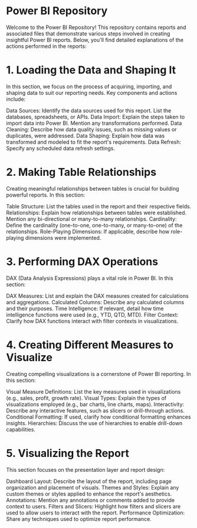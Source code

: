   # Power BI Repository 

  Welcome to the Power BI Repository! This repository contains reports and associated files that demonstrate various steps involved in creating insightful Power BI reports.
  Below, you'll find detailed explanations of the actions performed in the reports:

  # 1. Loading the Data and Shaping It
In this section, we focus on the process of acquiring, importing, and shaping data to suit our reporting needs. Key components and actions include:

Data Sources: Identify the data sources used for this report. List the databases, spreadsheets, or APIs.
Data Import: Explain the steps taken to import data into Power BI. Mention any transformations performed.
Data Cleaning: Describe how data quality issues, such as missing values or duplicates, were addressed.
Data Shaping: Explain how data was transformed and modeled to fit the report's requirements.
Data Refresh: Specify any scheduled data refresh settings.

# 2. Making Table Relationships
Creating meaningful relationships between tables is crucial for building powerful reports. In this section:

Table Structure: List the tables used in the report and their respective fields.
Relationships: Explain how relationships between tables were established. Mention any bi-directional or many-to-many relationships.
Cardinality: Define the cardinality (one-to-one, one-to-many, or many-to-one) of the relationships.
Role-Playing Dimensions: If applicable, describe how role-playing dimensions were implemented.

# 3. Performing DAX Operations
DAX (Data Analysis Expressions) plays a vital role in Power BI. In this section:

DAX Measures: List and explain the DAX measures created for calculations and aggregations.
Calculated Columns: Describe any calculated columns and their purposes.
Time Intelligence: If relevant, detail how time intelligence functions were used (e.g., YTD, QTD, MTD).
Filter Context: Clarify how DAX functions interact with filter contexts in visualizations.

# 4. Creating Different Measures to Visualize
Creating compelling visualizations is a cornerstone of Power BI reporting. In this section:

Visual Measure Definitions: List the key measures used in visualizations (e.g., sales, profit, growth rate).
Visual Types: Explain the types of visualizations employed (e.g., bar charts, line charts, maps).
Interactivity: Describe any interactive features, such as slicers or drill-through actions.
Conditional Formatting: If used, clarify how conditional formatting enhances insights.
Hierarchies: Discuss the use of hierarchies to enable drill-down capabilities.

# 5. Visualizing the Report
This section focuses on the presentation layer and report design:

Dashboard Layout: Describe the layout of the report, including page organization and placement of visuals.
Themes and Styles: Explain any custom themes or styles applied to enhance the report's aesthetics.
Annotations: Mention any annotations or comments added to provide context to users.
Filters and Slicers: Highlight how filters and slicers are used to allow users to interact with the report.
Performance Optimization: Share any techniques used to optimize report performance.
  
